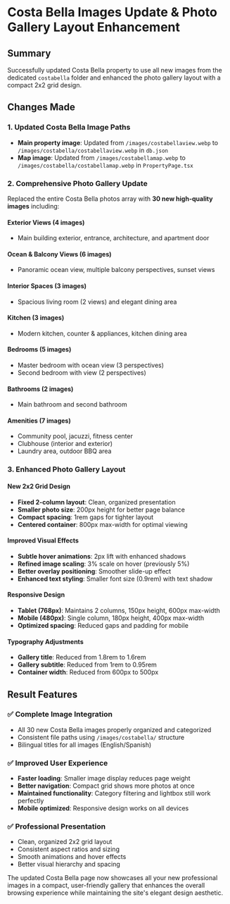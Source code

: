 # Costa Bella Images Update & Photo Gallery Layout Enhancement

## Summary
Successfully updated Costa Bella property to use all new images from the dedicated `costabella` folder and enhanced the photo gallery layout with a compact 2x2 grid design.

## Changes Made

### 1. **Updated Costa Bella Image Paths**
- **Main property image**: Updated from `/images/costabellaview.webp` to `/images/costabella/costabellaview.webp` in `db.json`
- **Map image**: Updated from `/images/costabellamap.webp` to `/images/costabella/costabellamap.webp` in `PropertyPage.tsx`

### 2. **Comprehensive Photo Gallery Update**
Replaced the entire Costa Bella photos array with **30 new high-quality images** including:

#### **Exterior Views (4 images)**
- Main building exterior, entrance, architecture, and apartment door

#### **Ocean & Balcony Views (6 images)**
- Panoramic ocean view, multiple balcony perspectives, sunset views

#### **Interior Spaces (3 images)**
- Spacious living room (2 views) and elegant dining area

#### **Kitchen (3 images)**
- Modern kitchen, counter & appliances, kitchen dining area

#### **Bedrooms (5 images)**
- Master bedroom with ocean view (3 perspectives)
- Second bedroom with view (2 perspectives)

#### **Bathrooms (2 images)**
- Main bathroom and second bathroom

#### **Amenities (7 images)**
- Community pool, jacuzzi, fitness center
- Clubhouse (interior and exterior)
- Laundry area, outdoor BBQ area

### 3. **Enhanced Photo Gallery Layout**

#### **New 2x2 Grid Design**
- **Fixed 2-column layout**: Clean, organized presentation
- **Smaller photo size**: 200px height for better page balance
- **Compact spacing**: 1rem gaps for tighter layout
- **Centered container**: 800px max-width for optimal viewing

#### **Improved Visual Effects**
- **Subtle hover animations**: 2px lift with enhanced shadows
- **Refined image scaling**: 3% scale on hover (previously 5%)
- **Better overlay positioning**: Smoother slide-up effect
- **Enhanced text styling**: Smaller font size (0.9rem) with text shadow

#### **Responsive Design**
- **Tablet (768px)**: Maintains 2 columns, 150px height, 600px max-width
- **Mobile (480px)**: Single column, 180px height, 400px max-width
- **Optimized spacing**: Reduced gaps and padding for mobile

#### **Typography Adjustments**
- **Gallery title**: Reduced from 1.8rem to 1.6rem
- **Gallery subtitle**: Reduced from 1rem to 0.95rem
- **Container width**: Reduced from 600px to 500px

## Result Features

### ✅ **Complete Image Integration**
- All 30 new Costa Bella images properly organized and categorized
- Consistent file paths using `/images/costabella/` structure
- Bilingual titles for all images (English/Spanish)

### ✅ **Improved User Experience**
- **Faster loading**: Smaller image display reduces page weight
- **Better navigation**: Compact grid shows more photos at once
- **Maintained functionality**: Category filtering and lightbox still work perfectly
- **Mobile optimized**: Responsive design works on all devices

### ✅ **Professional Presentation**
- Clean, organized 2x2 grid layout
- Consistent aspect ratios and sizing
- Smooth animations and hover effects
- Better visual hierarchy and spacing

The updated Costa Bella page now showcases all your new professional images in a compact, user-friendly gallery that enhances the overall browsing experience while maintaining the site's elegant design aesthetic.
